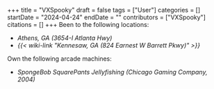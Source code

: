 +++
title = "VXSpooky"
draft = false
tags = ["User"]
categories = []
startDate = "2024-04-24"
endDate = ""
contributors = ["VXSpooky"]
citations = []
+++
Been to the following locations:

- *Athens, GA (3654-I Atlanta Hwy)*
- *{{< wiki-link "Kennesaw, GA (824 Earnest W Barrett Pkwy)" >}}*

Own the following arcade machines:

- *SpongeBob SquarePants Jellyfishing (Chicago Gaming Company, 2004)*

